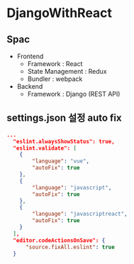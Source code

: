 # DjangoWithReact

## Spac

- Frontend
  - Framework : React
  - State Management : Redux
  - Bundler : webpack
- Backend
  - Framework : Django (REST API)

## settings.json 설정 auto fix

```json
...
  "eslint.alwaysShowStatus": true,
  "eslint.validate": [
    {
        "language": "vue",
        "autoFix": true
    },
    {
        "language": "javascript",
        "autoFix": true
    },
    {
        "language": "javascriptreact",
        "autoFix": true
    }
  ],
  "editor.codeActionsOnSave": {
      "source.fixAll.eslint": true
  }
```